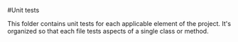 #Unit tests

This folder contains unit tests for each applicable element of the project. It's organized so that each file tests aspects of a single class or method.
